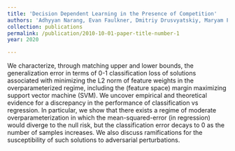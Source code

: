 ```yaml
---
title: 'Decision Dependent Learning in the Presence of Competition'
authors: 'Adhyyan Narang, Evan Faulkner, Dmitriy Drusvyatskiy, Maryam Fazel, Lillian J Ratliff'
collection: publications
permalink: /publication/2010-10-01-paper-title-number-1
year: 2020

---
```


We characterize, through matching upper and lower bounds, the generalization error in terms of 0-1 classification loss of solutions associated with minimizing the L2 norm of feature weights in the overparameterized regime, including the (feature space) margin maximizing support vector machine (SVM).
We uncover empirical and theoretical evidence for a discrepancy in the performance of classification vs regression.
In particular, we show that there exists a regime of moderate overparameterization in which the mean-squared-error (in regression) would diverge to the null risk, but the classification error decays to 0 as the number of samples increases.
We also discuss ramifications for the susceptibility of such solutions to adversarial perturbations.
